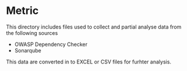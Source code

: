 Metric
======

This directory includes files used to collect and partial analyse data from the following sources

* OWASP Dependency Checker
* Sonarqube

This data are converted in to EXCEL or CSV files for furhter analysis.
